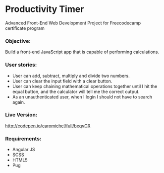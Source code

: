# Productivity Timer

Advanced Front-End Web Development Project for Freecodecamp certificate program

### Objective: 
Build a front-end JavaScript app that is capable of performing calculations. 

### User stories: 

  - User can add, subtract, multiply and divide two numbers.
  - User can clear the input field with a clear button.
  - User can keep chaining mathematical operations together until I hit the equal button, and the calculator will tell me the correct output.
  - As an unauthenticated user, when I login I should not have to search again.

### Live Version:
http://codepen.io/caromichel/full/beqvGR

### Requirements:
- Angular JS
- SCSS
- HTML5 
- Pug 

